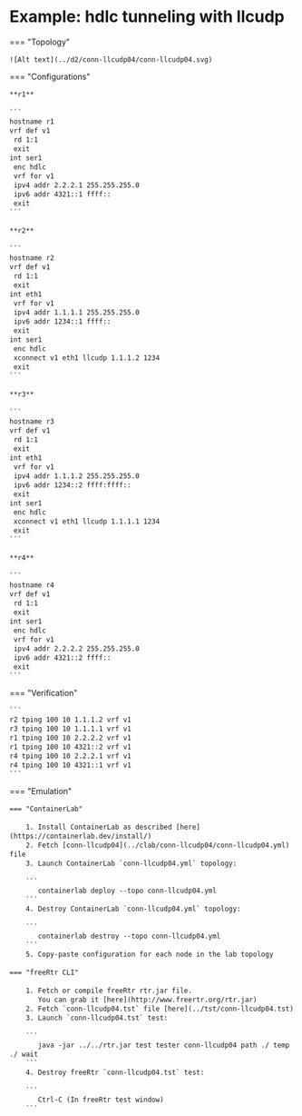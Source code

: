 # Example: hdlc tunneling with llcudp

=== "Topology"

    ![Alt text](../d2/conn-llcudp04/conn-llcudp04.svg)

=== "Configurations"

    **r1**

    ```
    hostname r1
    vrf def v1
     rd 1:1
     exit
    int ser1
     enc hdlc
     vrf for v1
     ipv4 addr 2.2.2.1 255.255.255.0
     ipv6 addr 4321::1 ffff::
     exit
    ```

    **r2**

    ```
    hostname r2
    vrf def v1
     rd 1:1
     exit
    int eth1
     vrf for v1
     ipv4 addr 1.1.1.1 255.255.255.0
     ipv6 addr 1234::1 ffff::
     exit
    int ser1
     enc hdlc
     xconnect v1 eth1 llcudp 1.1.1.2 1234
     exit
    ```

    **r3**

    ```
    hostname r3
    vrf def v1
     rd 1:1
     exit
    int eth1
     vrf for v1
     ipv4 addr 1.1.1.2 255.255.255.0
     ipv6 addr 1234::2 ffff:ffff::
     exit
    int ser1
     enc hdlc
     xconnect v1 eth1 llcudp 1.1.1.1 1234
     exit
    ```

    **r4**

    ```
    hostname r4
    vrf def v1
     rd 1:1
     exit
    int ser1
     enc hdlc
     vrf for v1
     ipv4 addr 2.2.2.2 255.255.255.0
     ipv6 addr 4321::2 ffff::
     exit
    ```

=== "Verification"

    ```
    r2 tping 100 10 1.1.1.2 vrf v1
    r3 tping 100 10 1.1.1.1 vrf v1
    r1 tping 100 10 2.2.2.2 vrf v1
    r1 tping 100 10 4321::2 vrf v1
    r4 tping 100 10 2.2.2.1 vrf v1
    r4 tping 100 10 4321::1 vrf v1
    ```

=== "Emulation"

    === "ContainerLab"

        1. Install ContainerLab as described [here](https://containerlab.dev/install/)  
        2. Fetch [conn-llcudp04](../clab/conn-llcudp04/conn-llcudp04.yml) file  
        3. Launch ContainerLab `conn-llcudp04.yml` topology:  

        ```
           containerlab deploy --topo conn-llcudp04.yml  
        ```
        4. Destroy ContainerLab `conn-llcudp04.yml` topology:  

        ```
           containerlab destroy --topo conn-llcudp04.yml  
        ```
        5. Copy-paste configuration for each node in the lab topology

    === "freeRtr CLI"

        1. Fetch or compile freeRtr rtr.jar file.  
           You can grab it [here](http://www.freertr.org/rtr.jar)  
        2. Fetch `conn-llcudp04.tst` file [here](../tst/conn-llcudp04.tst)  
        3. Launch `conn-llcudp04.tst` test:  

        ```
           java -jar ../../rtr.jar test tester conn-llcudp04 path ./ temp ./ wait
        ```
        4. Destroy freeRtr `conn-llcudp04.tst` test:  

        ```
           Ctrl-C (In freeRtr test window)
        ```

